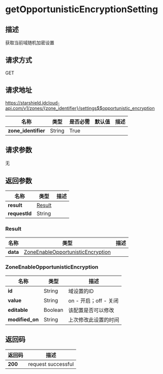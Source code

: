 # getOpportunisticEncryptionSetting


## 描述
获取当前域随机加密设置

## 请求方式
GET

## 请求地址
https://starshield.jdcloud-api.com/v1/zones/{zone_identifier}/settings$$opportunistic_encryption

|名称|类型|是否必需|默认值|描述|
|---|---|---|---|---|
|**zone_identifier**|String|True| | |

## 请求参数
无


## 返回参数
|名称|类型|描述|
|---|---|---|
|**result**|[Result](getOpportunisticEncryptionSetting#result)| |
|**requestId**|String| |

### <div id="result">Result</div>
|名称|类型|描述|
|---|---|---|
|**data**|[ZoneEnableOpportunisticEncryption](getOpportunisticEncryptionSetting#zoneenableopportunisticencryption)| |
### <div id="zoneenableopportunisticencryption">ZoneEnableOpportunisticEncryption</div>
|名称|类型|描述|
|---|---|---|
|**id**|String|域设置的ID|
|**value**|String|on - 开启；off - 关闭|
|**editable**|Boolean|该配置是否可以修改|
|**modified_on**|String|上次修改此设置的时间|

## 返回码
|返回码|描述|
|---|---|
|**200**|request successful|
